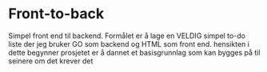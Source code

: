 # Front-to-back
Simpel front end til backend. Formålet er å lage en VELDIG simpel to-do liste der jeg bruker GO som backend og HTML som front end. hensikten i dette begynner prosjetet er å dannet et basisgrunnlag som kan bygges på til seinere om det krever det
